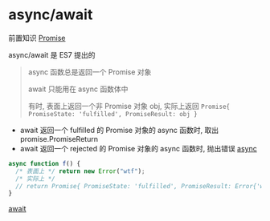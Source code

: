 # async/await

前置知识 [Promise](./README.md)

async/await 是 ES7 提出的

> async 函数总是返回一个 Promise 对象
>
> await 只能用在 async 函数体中
>
> 有时, 表面上返回一个非 Promise 对象 obj, 实际上返回 `Promise{ PromiseState: 'fulfilled', PromiseResult: obj }`

- await 返回一个 fulfilled 的 Promise 对象的 async 函数时, 取出 promise.PromiseReturn
- await 返回一个 rejected 的 Promise 对象的 async 函数时, 抛出错误
  [async](./async.js)

```js
async function f() {
  /* 表面上 */ return new Error("wtf");
  /* 实际上 */
  // return Promise{ PromiseState: 'fulfilled', PromiseResult: Error{'wtf'} }
}
```

[await](./await.js)
